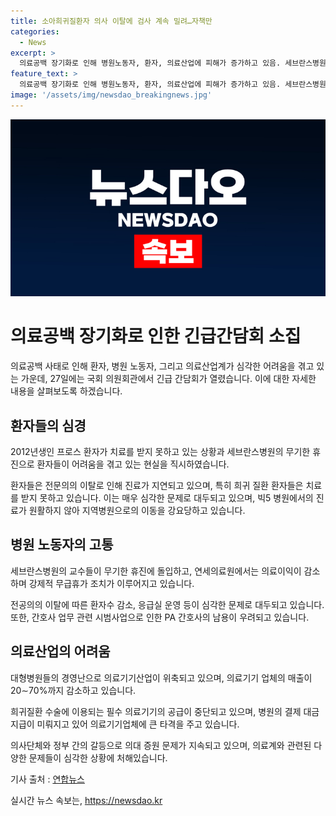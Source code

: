 ```yaml
---
title: 소아희귀질환자 의사 이탈에 검사 계속 밀려…자책만
categories:
  - News
excerpt: >
  의료공백 장기화로 인해 병원노동자, 환자, 의료산업에 피해가 증가하고 있음. 세브란스병원 교수들의 휴진으로 일평균 환자수가 줄어들고, 전공의 이탈로 희귀질환 환자의 검사 등이 미뤄지는 상황. 정부와 의료계의 갈등으로 인해 의료산업에도 영향을 미치고 있으며, 의료기기업체의 매출이 최대 70% 감소하는 등 심각한 상황. 더불어민주당 의원은 의대 증원 문제에 대한 공론화위원회를 제안하고 있다. 의료공백으로 인한 다양한 영향과 이에 대한 대응이 요구되는 상황.
feature_text: >
  의료공백 장기화로 인해 병원노동자, 환자, 의료산업에 피해가 증가하고 있음. 세브란스병원 교수들의 휴진으로 일평균 환자수가 줄어들고, 전공의 이탈로 희귀질환 환자의 검사 등이 미뤄지는 상황. 정부와 의료계의 갈등으로 인해 의료산업에도 영향을 미치고 있으며, 의료기기업체의 매출이 최대 70% 감소하는 등 심각한 상황. 더불어민주당 의원은 의대 증원 문제에 대한 공론화위원회를 제안하고 있다. 의료공백으로 인한 다양한 영향과 이에 대한 대응이 요구되는 상황.
image: '/assets/img/newsdao_breakingnews.jpg'
---
```


<p><img src="/assets/img/newsdao_breakingnews.jpg" alt="implanttips 속보" /></p>

<h1>의료공백 장기화로 인한 긴급간담회 소집</h1>

<p>의료공백 사태로 인해 환자, 병원 노동자, 그리고 의료산업계가 심각한 어려움을 겪고 있는 가운데, 27일에는 국회 의원회관에서 긴급 간담회가 열렸습니다. 이에 대한 자세한 내용을 살펴보도록 하겠습니다.</p>

<h2 data-ke-size="size26">환자들의 심경</h2>

<p data-ke-size="size16">2012년생인 프로스 환자가 치료를 받지 못하고 있는 상황과 세브란스병원의 무기한 휴진으로 환자들이 어려움을 겪고 있는 현실을 직시하였습니다.</p>

<p>환자들은 전문의의 이탈로 인해 진료가 지연되고 있으며, 특히 희귀 질환 환자들은 치료를 받지 못하고 있습니다. 이는 매우 심각한 문제로 대두되고 있으며, 빅5 병원에서의 진료가 원활하지 않아 지역병원으로의 이동을 강요당하고 있습니다.</p>

<h2 data-ke-size="size26">병원 노동자의 고통</h2>

<p data-ke-size="size16">세브란스병원의 교수들이 무기한 휴진에 돌입하고, 연세의료원에서는 의료이익이 감소하며 강제적 무급휴가 조치가 이루어지고 있습니다.</p>

<p>전공의의 이탈에 따른 환자수 감소, 응급실 운영 등이 심각한 문제로 대두되고 있습니다. 또한, 간호사 업무 관련 시범사업으로 인한 PA 간호사의 남용이 우려되고 있습니다.</p>

<h2 data-ke-size="size26">의료산업의 어려움</h2>

<p data-ke-size="size16">대형병원들의 경영난으로 의료기기산업이 위축되고 있으며, 의료기기 업체의 매출이 20∼70%까지 감소하고 있습니다.</p>

<p>희귀질환 수술에 이용되는 필수 의료기기의 공급이 중단되고 있으며, 병원의 결제 대금 지급이 미뤄지고 있어 의료기기업체에 큰 타격을 주고 있습니다.</p>

<p>의사단체와 정부 간의 갈등으로 의대 증원 문제가 지속되고 있으며, 의료계와 관련된 다양한 문제들이 심각한 상황에 처해있습니다.</p>

<p>기사 출처 : <a href="https://www.yna.co.kr/view/AKR20240627013900005">연합뉴스</a></p>
실시간 뉴스 속보는, <a href="https://newsdao.kr" rel="dofollow">https://newsdao.kr</a>


